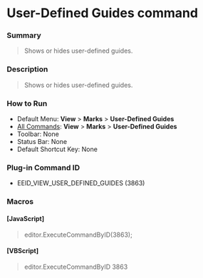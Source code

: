 # User-Defined Guides command

### Summary

> Shows or hides user-defined guides.

### Description

> Shows or hides user-defined guides.

### How to Run

- Default Menu: **View** \> **Marks** \> **User-Defined Guides**
- [All Commands](../tools/all_commands): **View** \> **Marks** \> **User-Defined Guides**
- Toolbar: None
- Status Bar: None
- Default Shortcut Key: None

### Plug-in Command ID

- EEID\_VIEW\_USER\_DEFINED\_GUIDES (3863)

### Macros

#### \[JavaScript\]

> editor.ExecuteCommandByID(3863);

#### \[VBScript\]

> editor.ExecuteCommandByID 3863